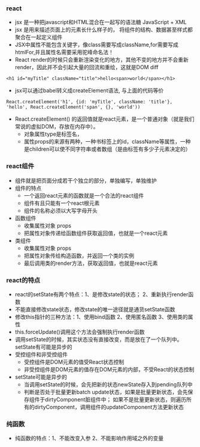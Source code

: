 ### react
- jsx 是一种把javascript和HTML混合在一起写的语法糖 JavaScript + XML
- jsx 是用来描述页面上的元素长什么样子的， 将组件的结构、数据甚至样式都聚合在一起定义组件
- JSX中属性不能包含关键字，像class需要写成className,for需要写成htmlFor,并且属性名需要采用驼峰命名法！
- React render的时候只会重新渲染变化的地方，其他不变的地方并不会重新render，因此并不会引起大量的回流和重绘，这就是DOM diff
```
<h1 id="myTitle" className="title">hello<span>world</span></h1>
```
- jsx可以通过babel转义成createElement语法, 与上面的代码等价
```
React.createElement('h1', {id: 'myTitle', className: 'title'}, 'hello', React.createElement('span', {}, 'world'))
```
- React.createElement() 的返回值就是react元素，是一个普通对象（就是我们常说的虚拟DOM，存放在内存中）。
	- 对象属性type是标签名，
	- 属性props的来源有两种，一种书标签上的id，className等属性，一种是children可以使不同字符串或者数组（是由标签有多少子元素决定的）

### react组件
- 组件就是把页面分成若干个独立的部分，单独编写，单独维护
- 组件的特点
	- 一个返回react元素的函数就是一个合法的react组件
	- 组件有且只能有一个react根元素
	- 组件的名称必须以大写字母开头
- 函数组件
	- 收集属性对象 props
	- 把属性对象传递给函数组件获取返回值，也就是一个react元素
- 类组件
	- 收集属性对象 props
	- 把属性对象传给构造函数，并返回一个类的实例
	- 最后调用类的render方法，获取返回值，也就是react元素

### react的特点
- react的setState有两个特点：1、是修改state的状态； 2、重新执行render函数
- 不能直接修改state状态，修改state的唯一途径就是通货setState函数
- 修改this指针的三种方法：1、使用bind函数 2、使用匿名函数 3、使用类的属性
- this.forceUpdate()调用这个方法会强制执行render函数
- 调用setState的时候，其实状态没有直接改变，而是放在了一个队列中。setState有可能是异步的
- 受控组件和非受控组件
	- 受控组件是DOM元素的值受React状态控制
	- 非受控组件是DOM元素的值存在DOM元素的内部，不受React的状态控制
- setState可能是异步的
	- 当调用setState的时候，会先把新的状态newState存入到pending队列中
	- 判断是否处于批量更新batch update状态，如果是批量更新状态，会先保存组件于dirtyComponent脏组件中； 如果不是批量更新状态，则遍历所有的dirtyComponent，调用组件的updateComponent方法更新状态

### 纯函数
- 纯函数的特点：1、不能改变入参 2、不能影响作用域之外的变量